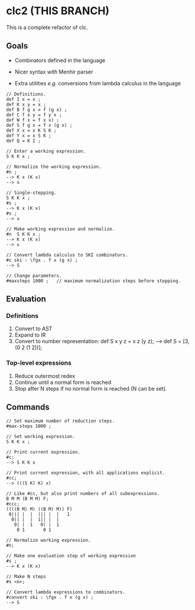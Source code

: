 # clc2 (THIS BRANCH)

This is a complete refactor of clc.

## Goals

* Combinators defined in the language

* Nicer syntax with Menhir parser

* Extra utilities _e.g._
  conversions from lambda calculus in the language

```
// Definitions.
def I x = x ;
def K x y = x ;
def B f g x = f (g x) ;
def C f x y = f y x ;
def W f x = f x x) ;
def S f g x = f x (g x) ;
def X x = x K S K ;
def Y x = x S K ;
def Q = K I ;

// Enter a working expression.
S K K x ;

// Normalize the working expression.
#n ;
--> K x (K x)
--> x

// Single-stepping.
S K K x ;
#s ;
--> K x (K x)
#s ;
--> x

// Make working expression and normalize.
#n  S K K x ;
--> K x (K x)
--> x

// Convert lambda calculus to SKI combinators.
#c ski : \fgx . f x (g x) ;
--> S

// Change parameters.
#maxsteps 1000 ;   // maximum normalization steps before stopping.
```

## Evaluation

### Definitions

1. Convert to AST
2. Expand to IR
3. Convert to number representation:
   def S x y z = x z (y z);
   -->
   def S = [3, (0 2 (1 2))];

### Top-level expressions

1. Reduce outermost redex
2. Continue until a normal form is reached
3. Stop after N steps if no normal form is reached
(N can be set).

## Commands

```
// Set maximum number of reduction steps.
#max-steps 1000 ;

// Set working expression.
S K K x ;

// Print current expression.
#c;
--> S K K x

// Print current expression, with all applications explicit.
#cc;
--> (((S K) K) x)

// Like #cc, but also print numbers of all subexpressions.
B M M (B M M) F;
#ccc;
((((B M) M) ((B M) M)) F)
 0||| |  |  ||| |  |   1
  0|| |  |  1|| |  |
   0| |  1   0| |  1
    0 1       0 1

// Normalize working expression.
#n;

// Make one evaluation step of working expression
#s ;
--> K x (K x)

// Make N steps
#s <n>;

// Convert lambda expressions to combinators.
#convert ski : \fgx . f x (g x) ;
--> S
```

